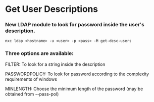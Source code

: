 # Get User Descriptions

### New LDAP module to look for password inside the user's description.

    nxc ldap <hostname> -u <user> -p <pass> -M get-desc-users

### Three options are available:

FILTER: To look for a string inside the description

PASSWORDPOLICY: To look for password according to the complexity requirements of windows

MINLENGTH: Choose the minimum length of the password (may be obtained from --pass-pol)
